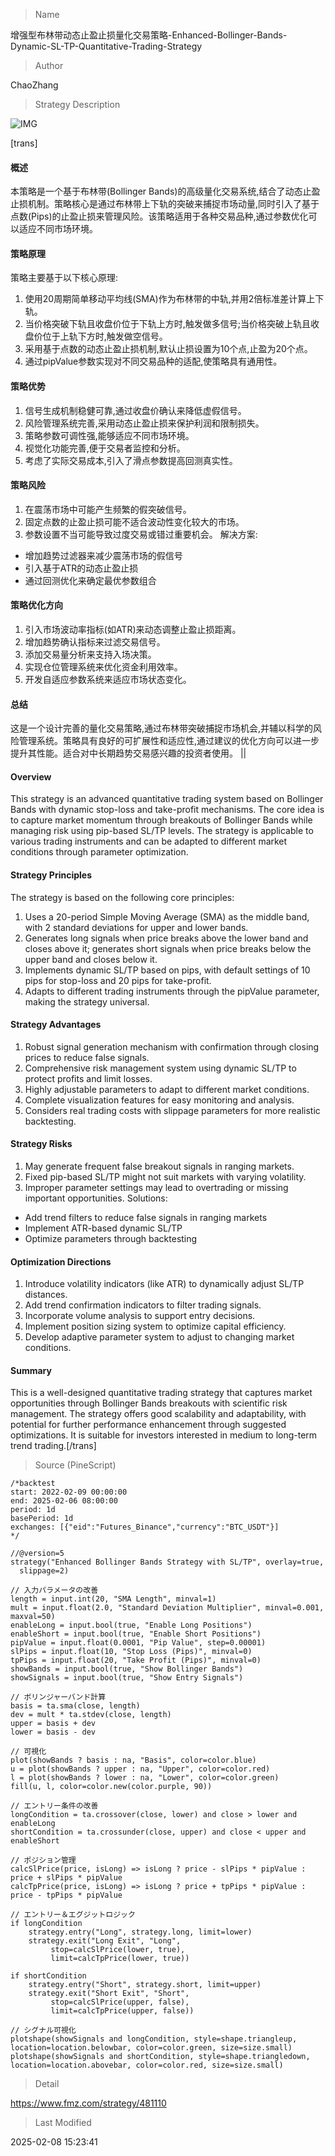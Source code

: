 
> Name

增强型布林带动态止盈止损量化交易策略-Enhanced-Bollinger-Bands-Dynamic-SL-TP-Quantitative-Trading-Strategy

> Author

ChaoZhang

> Strategy Description

![IMG](https://www.fmz.com/upload/asset/15f938c21950e27dca4.png)

[trans]
#### 概述
本策略是一个基于布林带(Bollinger Bands)的高级量化交易系统,结合了动态止盈止损机制。策略核心是通过布林带上下轨的突破来捕捉市场动量,同时引入了基于点数(Pips)的止盈止损来管理风险。该策略适用于各种交易品种,通过参数优化可以适应不同市场环境。

#### 策略原理
策略主要基于以下核心原理:
1. 使用20周期简单移动平均线(SMA)作为布林带的中轨,并用2倍标准差计算上下轨。
2. 当价格突破下轨且收盘价位于下轨上方时,触发做多信号;当价格突破上轨且收盘价位于上轨下方时,触发做空信号。
3. 采用基于点数的动态止盈止损机制,默认止损设置为10个点,止盈为20个点。
4. 通过pipValue参数实现对不同交易品种的适配,使策略具有通用性。

#### 策略优势
1. 信号生成机制稳健可靠,通过收盘价确认来降低虚假信号。
2. 风险管理系统完善,采用动态止盈止损来保护利润和限制损失。
3. 策略参数可调性强,能够适应不同市场环境。
4. 视觉化功能完善,便于交易者监控和分析。
5. 考虑了实际交易成本,引入了滑点参数提高回测真实性。

#### 策略风险
1. 在震荡市场中可能产生频繁的假突破信号。
2. 固定点数的止盈止损可能不适合波动性变化较大的市场。
3. 参数设置不当可能导致过度交易或错过重要机会。
解决方案:
- 增加趋势过滤器来减少震荡市场的假信号
- 引入基于ATR的动态止盈止损
- 通过回测优化来确定最优参数组合

#### 策略优化方向
1. 引入市场波动率指标(如ATR)来动态调整止盈止损距离。
2. 增加趋势确认指标来过滤交易信号。
3. 添加交易量分析来支持入场决策。
4. 实现仓位管理系统来优化资金利用效率。
5. 开发自适应参数系统来适应市场状态变化。

#### 总结
这是一个设计完善的量化交易策略,通过布林带突破捕捉市场机会,并辅以科学的风险管理系统。策略具有良好的可扩展性和适应性,通过建议的优化方向可以进一步提升其性能。适合对中长期趋势交易感兴趣的投资者使用。 || 

#### Overview
This strategy is an advanced quantitative trading system based on Bollinger Bands with dynamic stop-loss and take-profit mechanisms. The core idea is to capture market momentum through breakouts of Bollinger Bands while managing risk using pip-based SL/TP levels. The strategy is applicable to various trading instruments and can be adapted to different market conditions through parameter optimization.

#### Strategy Principles
The strategy is based on the following core principles:
1. Uses a 20-period Simple Moving Average (SMA) as the middle band, with 2 standard deviations for upper and lower bands.
2. Generates long signals when price breaks above the lower band and closes above it; generates short signals when price breaks below the upper band and closes below it.
3. Implements dynamic SL/TP based on pips, with default settings of 10 pips for stop-loss and 20 pips for take-profit.
4. Adapts to different trading instruments through the pipValue parameter, making the strategy universal.

#### Strategy Advantages
1. Robust signal generation mechanism with confirmation through closing prices to reduce false signals.
2. Comprehensive risk management system using dynamic SL/TP to protect profits and limit losses.
3. Highly adjustable parameters to adapt to different market conditions.
4. Complete visualization features for easy monitoring and analysis.
5. Considers real trading costs with slippage parameters for more realistic backtesting.

#### Strategy Risks
1. May generate frequent false breakout signals in ranging markets.
2. Fixed pip-based SL/TP might not suit markets with varying volatility.
3. Improper parameter settings may lead to overtrading or missing important opportunities.
Solutions:
- Add trend filters to reduce false signals in ranging markets
- Implement ATR-based dynamic SL/TP
- Optimize parameters through backtesting

#### Optimization Directions
1. Introduce volatility indicators (like ATR) to dynamically adjust SL/TP distances.
2. Add trend confirmation indicators to filter trading signals.
3. Incorporate volume analysis to support entry decisions.
4. Implement position sizing system to optimize capital efficiency.
5. Develop adaptive parameter system to adjust to changing market conditions.

#### Summary
This is a well-designed quantitative trading strategy that captures market opportunities through Bollinger Bands breakouts with scientific risk management. The strategy offers good scalability and adaptability, with potential for further performance enhancement through suggested optimizations. It is suitable for investors interested in medium to long-term trend trading.[/trans]



> Source (PineScript)

``` pinescript
/*backtest
start: 2022-02-09 00:00:00
end: 2025-02-06 08:00:00
period: 1d
basePeriod: 1d
exchanges: [{"eid":"Futures_Binance","currency":"BTC_USDT"}]
*/

//@version=5
strategy("Enhanced Bollinger Bands Strategy with SL/TP", overlay=true,
  slippage=2)

// 入力パラメータの改善
length = input.int(20, "SMA Length", minval=1)
mult = input.float(2.0, "Standard Deviation Multiplier", minval=0.001, maxval=50)
enableLong = input.bool(true, "Enable Long Positions")
enableShort = input.bool(true, "Enable Short Positions")
pipValue = input.float(0.0001, "Pip Value", step=0.00001)
slPips = input.float(10, "Stop Loss (Pips)", minval=0)
tpPips = input.float(20, "Take Profit (Pips)", minval=0)
showBands = input.bool(true, "Show Bollinger Bands")
showSignals = input.bool(true, "Show Entry Signals")

// ボリンジャーバンド計算
basis = ta.sma(close, length)
dev = mult * ta.stdev(close, length)
upper = basis + dev
lower = basis - dev

// 可視化
plot(showBands ? basis : na, "Basis", color=color.blue)
u = plot(showBands ? upper : na, "Upper", color=color.red)
l = plot(showBands ? lower : na, "Lower", color=color.green)
fill(u, l, color=color.new(color.purple, 90))

// エントリー条件の改善
longCondition = ta.crossover(close, lower) and close > lower and enableLong
shortCondition = ta.crossunder(close, upper) and close < upper and enableShort

// ポジション管理
calcSlPrice(price, isLong) => isLong ? price - slPips * pipValue : price + slPips * pipValue
calcTpPrice(price, isLong) => isLong ? price + tpPips * pipValue : price - tpPips * pipValue

// エントリー＆エグジットロジック
if longCondition
    strategy.entry("Long", strategy.long, limit=lower)
    strategy.exit("Long Exit", "Long",
         stop=calcSlPrice(lower, true),
         limit=calcTpPrice(lower, true))

if shortCondition
    strategy.entry("Short", strategy.short, limit=upper)
    strategy.exit("Short Exit", "Short",
         stop=calcSlPrice(upper, false),
         limit=calcTpPrice(upper, false))

// シグナル可視化
plotshape(showSignals and longCondition, style=shape.triangleup, location=location.belowbar, color=color.green, size=size.small)
plotshape(showSignals and shortCondition, style=shape.triangledown, location=location.abovebar, color=color.red, size=size.small)
```

> Detail

https://www.fmz.com/strategy/481110

> Last Modified

2025-02-08 15:23:41
